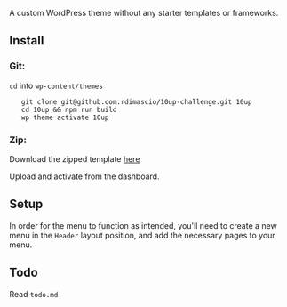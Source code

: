A custom WordPress theme without any starter templates or frameworks.

## Install

### Git:

`cd` into `wp-content/themes`

```
   git clone git@github.com:rdimascio/10up-challenge.git 10up
   cd 10up && npm run build
   wp theme activate 10up
```

### Zip:

Download the zipped template [here](https://drive.google.com/file/d/1NIBRUZQx0t-u5gZ-7WouO2XtlkriAkuT/view?usp=sharing)

Upload and activate from the dashboard.

## Setup

In order for the menu to function as intended, you'll need to create a new menu in the `Header` layout position, and add the necessary pages to your menu.

## Todo

Read `todo.md`
